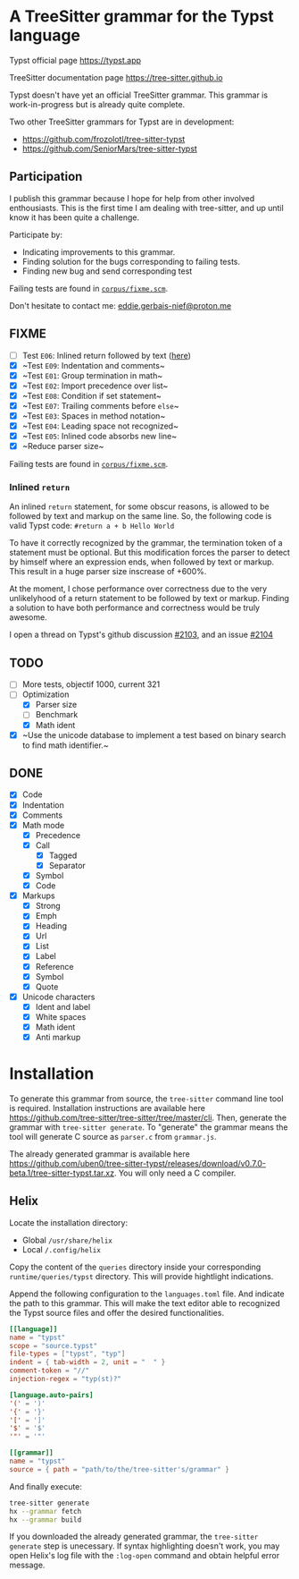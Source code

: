 # A TreeSitter grammar for the Typst language

Typst official page https://typst.app

TreeSitter documentation page https://tree-sitter.github.io

Typst doesn't have yet an official TreeSitter grammar. This grammar is work-in-progress but is already quite complete.

Two other TreeSitter grammars for Typst are in development:

- https://github.com/frozolotl/tree-sitter-typst
- https://github.com/SeniorMars/tree-sitter-typst

## Participation

I publish this grammar because I hope for help from other involved enthousiasts. This is the first time I am dealing with tree-sitter, and up until know it has been quite a challenge.

Participate by:
- Indicating improvements to this grammar.
- Finding solution for the bugs corresponding to failing tests.
- Finding new bug and send corresponding test

Failing tests are found in [`corpus/fixme.scm`](https://github.com/uben0/tree-sitter-typst/blob/master/corpus/fixme.scm).

Don't hesitate to contact me: eddie.gerbais-nief@proton.me

## FIXME

- [ ] Test `E06`: Inlined return followed by text ([here](https://github.com/uben0/tree-sitter-typst/blob/master/corpus/fixme.scm#L2C10-L2C10))
- [X] ~Test `E09`: Indentation and comments~
- [X] ~Test `E01`: Group termination in math~
- [X] ~Test `E02`: Import precedence over list~
- [X] ~Test `E08`: Condition if set statement~
- [X] ~Test `E07`: Trailing comments before `else`~
- [X] ~Test `E03`: Spaces in method notation~
- [X] ~Test `E04`: Leading space not recognized~
- [X] ~Test `E05`: Inlined code absorbs new line~
- [X] ~Reduce parser size~

Failing tests are found in [`corpus/fixme.scm`](https://github.com/uben0/tree-sitter-typst/blob/master/corpus/fixme.scm).

### Inlined `return`

An inlined `return` statement, for some obscur reasons, is allowed to be followed by text and markup on the same line. So, the following code is valid Typst code: `#return a + b Hello World`

To have it correctly recognized by the grammar, the termination token of a statement must be optional. But this modification forces the parser to detect by himself where an expression ends, when followed by text or markup. This result in a huge parser size inscrease of +600%.

At the moment, I chose performance over correctness due to the very unlikelyhood of a return statement to be followed by text or markup. Finding a solution to have both performance and correctness would be truly awesome.

I open a thread on Typst's github discussion [#2103](https://github.com/typst/typst/discussions/2103), and an issue [#2104](https://github.com/typst/typst/issues/2104)

## TODO

- [ ] More tests, objectif 1000, current 321
- [ ] Optimization
  - [X] Parser size
  - [ ] Benchmark
  - [X] Math ident

- [X] ~Use the unicode database to implement a test based on binary search to find math identifier.~

## DONE

- [X] Code
- [X] Indentation
- [X] Comments
- [X] Math mode
  - [X] Precedence
  - [X] Call
    - [X] Tagged
    - [X] Separator
  - [X] Symbol
  - [X] Code
- [X] Markups
  - [X] Strong
  - [X] Emph
  - [X] Heading
  - [X] Url
  - [X] List
  - [X] Label
  - [X] Reference
  - [X] Symbol
  - [X] Quote
- [X] Unicode characters
  - [X] Ident and label
  - [X] White spaces
  - [X] Math ident
  - [X] Anti markup

# Installation

To generate this grammar from source, the `tree-sitter` command line tool is required. Installation instructions are available here https://github.com/tree-sitter/tree-sitter/tree/master/cli. Then, generate the grammar with `tree-sitter generate`. To "generate" the grammar means the tool will generate C source as `parser.c` from `grammar.js`.

The already generated grammar is available here https://github.com/uben0/tree-sitter-typst/releases/download/v0.7.0-beta.1/tree-sitter-typst.tar.xz. You will only need a C compiler.

## Helix

Locate the installation directory:

- Global `/usr/share/helix`
- Local `/.config/helix`

Copy the content of the `queries` directory inside your corresponding `runtime/queries/typst` directory. This will provide hightlight indications.

Append the following configuration to the `languages.toml` file. And indicate the path to this grammar. This will make the text editor able to recognized the Typst source files and offer the desired functionalities.

```toml
[[language]]
name = "typst"
scope = "source.typst"
file-types = ["typst", "typ"]
indent = { tab-width = 2, unit = "  " }
comment-token = "//"
injection-regex = "typ(st)?"

[language.auto-pairs]
'(' = ')'
'{' = '}'
'[' = ']'
'$' = '$'
'"' = '"'

[[grammar]]
name = "typst"
source = { path = "path/to/the/tree-sitter's/grammar" }
```

And finally execute:
```sh
tree-sitter generate
hx --grammar fetch
hx --grammar build
```

If you downloaded the already generated grammar, the `tree-sitter generate` step is unecessary. If syntax highlighting doesn't work, you may open Helix's log file with the `:log-open` command and obtain helpful error message.